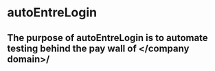 # autoEntreLogin

## The purpose of autoEntreLogin is to automate testing behind the pay wall of </company domain>/ ##
